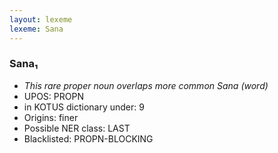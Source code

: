 ```yaml
---
layout: lexeme
lexeme: Sana
---
```


###  Sana₁

* _This rare proper noun overlaps more common *Sana* (word)_
* UPOS:  PROPN
* in KOTUS dictionary under:  9
* Origins: finer 
* Possible NER class:  LAST
* Blacklisted:  PROPN-BLOCKING

